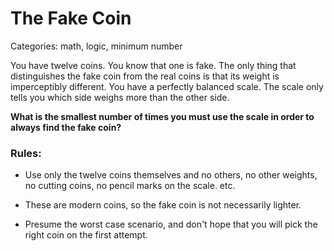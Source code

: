 # The Fake Coin
Categories: math, logic, minimum number

You have twelve coins. You know that one is fake. The only thing that distinguishes the fake coin from the real coins is that its weight is imperceptibly different. You have a perfectly balanced scale. The scale only tells you which side weighs more than the other side.

**What is the smallest number of times you must use the scale in order to always find the fake coin?**

### Rules:
 - Use only the twelve coins themselves and no others, no other weights, no cutting coins, no pencil marks on the scale. etc.

 - These are modern coins, so the fake coin is not necessarily lighter.

 - Presume the worst case scenario, and don't hope that you will pick the right coin on the first attempt.
